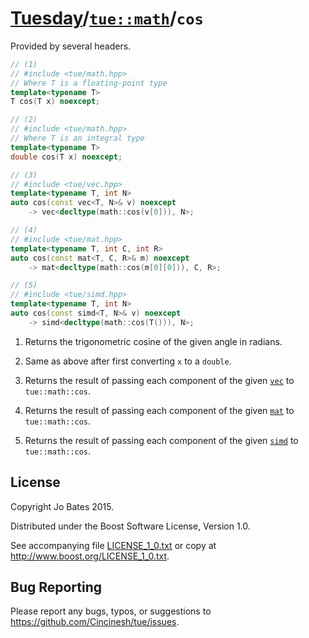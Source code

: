 [Tuesday](../../../README.md)/[`tue::math`](../../namespaces/tue/math.md)/`cos`
===============================================================================
Provided by several headers.

```c++
// (1)
// #include <tue/math.hpp>
// Where T is a floating-point type
template<typename T>
T cos(T x) noexcept;

// (2)
// #include <tue/math.hpp>
// Where T is an integral type
template<typename T>
double cos(T x) noexcept;

// (3)
// #include <tue/vec.hpp>
template<typename T, int N>
auto cos(const vec<T, N>& v) noexcept
    -> vec<decltype(math::cos(v[0])), N>;

// (4)
// #include <tue/mat.hpp>
template<typename T, int C, int R>
auto cos(const mat<T, C, R>& m) noexcept
    -> mat<decltype(math::cos(m[0][0])), C, R>;

// (5)
// #include <tue/simd.hpp>
template<typename T, int N>
auto cos(const simd<T, N>& v) noexcept
    -> simd<decltype(math::cos(T())), N>;
```

1. Returns the trigonometric cosine of the given angle in radians.

2. Same as above after first converting `x` to a `double`.

3. Returns the result of passing each component of the given
   [`vec`](../../headers/vec.md) to `tue::math::cos`.

4. Returns the result of passing each component of the given
   [`mat`](../../headers/mat.md) to `tue::math::cos`.

5. Returns the result of passing each component of the given
   [`simd`](../../headers/simd.md) to `tue::math::cos`.

License
-------
Copyright Jo Bates 2015.

Distributed under the Boost Software License, Version 1.0.

See accompanying file [LICENSE_1_0.txt](../../../LICENSE_1_0.txt) or copy at
http://www.boost.org/LICENSE_1_0.txt.

Bug Reporting
-------------
Please report any bugs, typos, or suggestions to
https://github.com/Cincinesh/tue/issues.

